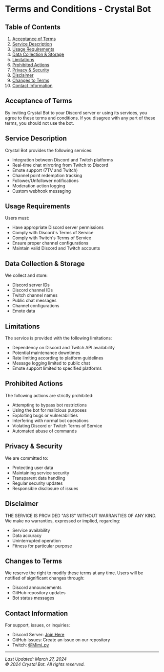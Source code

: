 # Terms and Conditions - Crystal Bot

## Table of Contents
1. [Acceptance of Terms](#acceptance-of-terms)
2. [Service Description](#service-description)
3. [Usage Requirements](#usage-requirements)
4. [Data Collection & Storage](#data-collection--storage)
5. [Limitations](#limitations)
6. [Prohibited Actions](#prohibited-actions)
7. [Privacy & Security](#privacy--security)
8. [Disclaimer](#disclaimer)
9. [Changes to Terms](#changes-to-terms)
10. [Contact Information](#contact-information)

## Acceptance of Terms
By inviting Crystal Bot to your Discord server or using its services, you agree to these terms and conditions. If you disagree with any part of these terms, you should not use the bot.

## Service Description
Crystal Bot provides the following services:
- Integration between Discord and Twitch platforms
- Real-time chat mirroring from Twitch to Discord
- Emote support (7TV and Twitch)
- Channel point redemption tracking
- Follower/Unfollower notifications
- Moderation action logging
- Custom webhook messaging

## Usage Requirements
Users must:
- Have appropriate Discord server permissions
- Comply with Discord's Terms of Service
- Comply with Twitch's Terms of Service
- Ensure proper channel configurations
- Maintain valid Discord and Twitch accounts

## Data Collection & Storage
We collect and store:
- Discord server IDs
- Discord channel IDs
- Twitch channel names
- Public chat messages
- Channel configurations
- Emote data

## Limitations
The service is provided with the following limitations:
- Dependency on Discord and Twitch API availability
- Potential maintenance downtimes
- Rate limiting according to platform guidelines
- Message logging limited to public chat
- Emote support limited to specified platforms

## Prohibited Actions
The following actions are strictly prohibited:
- Attempting to bypass bot restrictions
- Using the bot for malicious purposes
- Exploiting bugs or vulnerabilities
- Interfering with normal bot operations
- Violating Discord or Twitch Terms of Service
- Automated abuse of commands

## Privacy & Security
We are committed to:
- Protecting user data
- Maintaining service security
- Transparent data handling
- Regular security updates
- Responsible disclosure of issues

## Disclaimer
THE SERVICE IS PROVIDED "AS IS" WITHOUT WARRANTIES OF ANY KIND. We make no warranties, expressed or implied, regarding:
- Service availability
- Data accuracy
- Uninterrupted operation
- Fitness for particular purpose

## Changes to Terms
We reserve the right to modify these terms at any time. Users will be notified of significant changes through:
- Discord announcements
- GitHub repository updates
- Bot status messages

## Contact Information
For support, issues, or inquiries:
- Discord Server: [Join Here](https://discord.gg/sQayGNDsQV)
- GitHub Issues: Create an issue on our repository
- Twitch: [@Mimi_py](https://twitch.tv/mimi_py)

---
*Last Updated: March 27, 2024*  
*© 2024 Crystal Bot. All rights reserved.*

